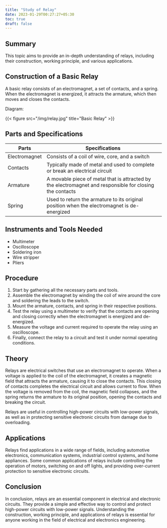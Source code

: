 ```yaml
---
title: "Study of Relay"
date: 2023-01-29T00:27:27+05:30
toc: true
draft: false
---
```


## Summary
This topic aims to provide an in-depth understanding of relays, including their construction, working principle, and various applications.

## Construction of a Basic Relay

A basic relay consists of an electromagnet, a set of contacts, and a spring. When the electromagnet is energized, it attracts the armature, which then moves and closes the contacts. 

Diagram:

{{< figure src="/img/relay.jpg" title="Basic Relay" >}}

## Parts and Specifications 

| Parts | Specifications |
|-------|----------------|
| Electromagnet | Consists of a coil of wire, core, and a switch |
| Contacts | Typically made of metal and used to complete or break an electrical circuit |
| Armature | A movable piece of metal that is attracted by the electromagnet and responsible for closing the contacts |
| Spring | Used to return the armature to its original position when the electromagnet is de-energized |

## Instruments and Tools Needed
- Multimeter
- Oscilloscope
- Soldering iron
- Wire stripper
- Pliers

## Procedure

1. Start by gathering all the necessary parts and tools.
2. Assemble the electromagnet by winding the coil of wire around the core and soldering the leads to the switch.
3. Mount the armature, contacts, and spring in their respective positions.
4. Test the relay using a multimeter to verify that the contacts are opening and closing correctly when the electromagnet is energized and de-energized.
5. Measure the voltage and current required to operate the relay using an oscilloscope.
6. Finally, connect the relay to a circuit and test it under normal operating conditions.

## Theory

Relays are electrical switches that use an electromagnet to operate. When a voltage is applied to the coil of the electromagnet, it creates a magnetic field that attracts the armature, causing it to close the contacts. This closing of contacts completes the electrical circuit and allows current to flow. When the voltage is removed from the coil, the magnetic field collapses, and the spring returns the armature to its original position, opening the contacts and breaking the circuit. 

Relays are useful in controlling high-power circuits with low-power signals, as well as in protecting sensitive electronic circuits from damage due to overloading.

## Applications

Relays find applications in a wide range of fields, including automotive electronics, communication systems, industrial control systems, and home appliances. Some common applications of relays include controlling the operation of motors, switching on and off lights, and providing over-current protection to sensitive electronic circuits.

## Conclusion

In conclusion, relays are an essential component in electrical and electronic circuits. They provide a simple and effective way to control and protect high-power circuits with low-power signals. Understanding the construction, working principle, and applications of relays is essential for anyone working in the field of electrical and electronics engineering.
